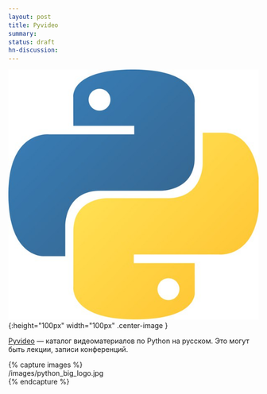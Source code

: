 ```yaml
---
layout: post
title: Pyvideo
summary:
status: draft
hn-discussion:
---
```


![](/images/python_big_logo.jpg){:height="100px" width="100px" .center-image }

[Pyvideo](http://pyvideo.ru/category) — каталог видеоматериалов по Python на русском. Это могут быть лекции, записи конференций.

{% capture images %}                                                                                
   /images/python_big_logo.jpg                                                                         
{% endcapture %}

